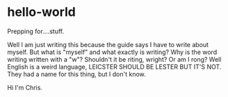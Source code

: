 # hello-world
Prepping for....stuff.

Well I am just writing this because the guide says I have to write about myself. But what is "myself" and what exactly is writing? Why is the word writing written with a "w"? Shouldn't it be riting, wright? Or am I rong? Well English is a weird language, LEICSTER SHOULD BE LESTER BUT IT'S NOT. They had a name for this thing, but I don't know.

Hi I'm Chris.
